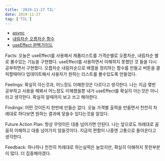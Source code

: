 ```yaml
---
title: '2019-11-27 TIL'
date: 2019-11-27
tag: ['TIL']
---
```


- [async](https://developer.mozilla.org/ko/docs/Web/JavaScript/Reference/Operators/async_function)
- [내림차순 오름차순 함수](http://megaton111.cafe24.com/2018/05/24/%EC%9E%90%EB%B0%94%EC%8A%A4%ED%81%AC%EB%A6%BD%ED%8A%B8-%EB%B0%B0%EC%97%B4-%EC%98%A4%EB%A6%84%EC%B0%A8%EC%88%9C-%EB%82%B4%EB%A6%BC%EC%B0%A8%EC%88%9C-%EC%A0%95%EB%A0%AC/)
- [useEffect 완벽가이드](https://rinae.dev/posts/a-complete-guide-to-useeffect-ko)

Facts: 오늘은 useEffect를 사용해서 제품리스트를 가격순별로 오름차순, 내림차순 별로 볼수있는 기능을 구현했다. useEffect를 사용하면서 이해하지 못했던 것 들을 다시 공부하면서 구현했다. 오름차순 내림차순으로 배열을 정리하는 함수를 만들고 버튼을 클릭할때마다 업데이트해서 사용자가 원하는 리스트를 볼수있도록 만들었다.

Feelings: 확실히 아는것과, 어느정도 이해한것은 다르다고 생각한다. 나는 지금 몇번 공부하고 사용을 해봐서 어느정도 이해했을뿐 내가 useEffect를 확실히 아는것은 아니라고 생각한다. 확실히 알때까지 보고 쓰고 해야한다.

Findings: 어떤 것이든지 한번에 만들순 없다. 오늘 가격별 출력을 만들면서 천천히 차례대로 하다보면 원하는 결과에 닿을수 있다는것을 알았다.

Future Action Plan: 항상 무엇이든 대충 넘어가면 안된다. 나는 앞으로도 차례대로 꼼꼼히 이해하고 대충 넘어가지 않을것이다. 지금의 편함이 나중엔 고통으로 돌아온다고 생각한다.

Feedback: 하나하나 천천히 차례대로 하는실력은 늘었지만, 확실히 이해하지 못한부분이 많다. 더 집중해야겠다.
